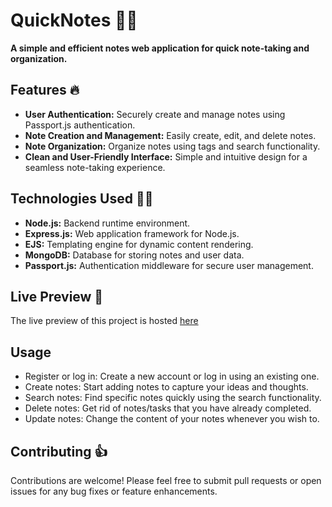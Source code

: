 # QuickNotes 📝📒

**A simple and efficient notes web application for quick note-taking and organization.**

## Features 🔥

- **User Authentication:** Securely create and manage notes using Passport.js authentication.
- **Note Creation and Management:** Easily create, edit, and delete notes.
- **Note Organization:** Organize notes using tags and search functionality.
- **Clean and User-Friendly Interface:** Simple and intuitive design for a seamless note-taking experience.

## Technologies Used 👨‍💻

- **Node.js:** Backend runtime environment.
- **Express.js:** Web application framework for Node.js.
- **EJS:** Templating engine for dynamic content rendering.
- **MongoDB:** Database for storing notes and user data.
- **Passport.js:** Authentication middleware for secure user management.

## Live Preview 🚀
The live preview of this project is hosted [here](https://quicknotes.onrender.com)

## Usage 

- Register or log in: Create a new account or log in using an existing one.
- Create notes: Start adding notes to capture your ideas and thoughts.
- Search notes: Find specific notes quickly using the search functionality.
- Delete notes: Get rid of notes/tasks that you have already completed.
- Update notes: Change the content of your notes whenever you wish to.

## Contributing 👍
Contributions are welcome! Please feel free to submit pull requests or open issues for any bug fixes or feature enhancements.
